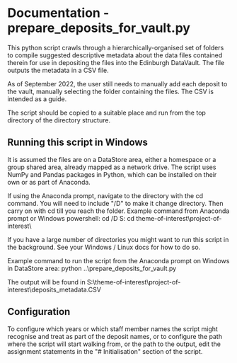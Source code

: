 # Documentation - prepare_deposits_for_vault.py 
This python script crawls through a hierarchically-organised set of folders 
to compile suggested descriptive metadata about the data files contained therein 
for use in depositing the files into the Edinburgh DataVault. 
The file outputs the metadata in a CSV file. 

As of September 2022, the user still needs to manually add each deposit to the vault, manually selecting the folder containing the files. The CSV is intended as a guide. 

The script should be copied to a suitable place and run from the top directory of the directory structure. 

## Running this script in Windows 
It is assumed the files are on a DataStore area, either a homespace or a group shared area, 
already mapped as a network drive. 
The script uses NumPy and Pandas packages in Python, which can be installed on their own or as part of Anaconda. 

If using the Anaconda prompt, navigate to the directory with the cd command. 
You will need to include "/D" to make it change directory. Then carry on with cd till you reach the folder. Example command from Anaconda prompt or Windows powershell: 
cd /D S:
cd theme-of-interest\project-of-interest\

If you have a large number of directories you might want to run this script in the background. See your Windows / Linux docs for how to do so. 

Example command to run the script from the Anaconda prompt on Windows in DataStore area: 
python ..\prepare_deposits_for_vault.py

The output will be found in S:\theme-of-interest\project-of-interest\deposits_metadata.CSV 

## Configuration 
To configure which years or which staff member names the script might recognise and treat as part of the deposit names, or to configure the path where the script will start walking from, or the path to the output, edit the assignment statements in the "# Initialisation" section of the script. 
